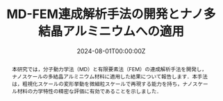---
title: "MD-FEM連成解析手法の開発とナノ多結晶アルミニウムへの適用"
authors:
- Mayu Muramatsu
- Yusuke Yamazaki
- admin
author_notes:
- "Equal contribution"
- "Equal contribution"
date: "2024-08-01T00:00:00Z" # 実際の発行日を記載
doi: "10.2472/jsms.73.651"

# Schedule page publish date (NOT publication's date).
publishDate: "2024-08-01T00:00:00Z" # 公開日を記載

# Publication type.
publication_types: ["article-journal"]

# Publication name and optional abbreviated publication name.
publication: "材料"
publication_short: "*材料*. 73(8). 13602"

abstract: |
  本研究では，分子動力学法（MD）と有限要素法（FEM）の連成解析手法を開発し，ナノスケールの多結晶アルミニウム材料に適用した結果について報告します．本手法は，粗視化スケールの変形挙動を微細粒スケールで再現する能力を持ち，ナノスケール材料の力学特性の精密な評価に有効であることを示しました．

# Summary. An optional shortened abstract.
# summary: |
#   Efficient computational homogenization framework using tensor train format for multi-scale problems.

tags:
- FEM-MD
- Multi-scale Simulation
- Nanocrystalline Aluminium
featured: true

# Links to external resources.
url_pdf: https://www.jstage.jst.go.jp/article/jsms/73/8/73_651/_pdf/-char/ja
# url_code: ''
# url_dataset: ''
# url_poster: ''
# url_project: ''
# url_slides: ''
# url_source: ''
# url_video: ''

# Featured image
image:
  caption: 'Illustration of FEM-MD coupled simulations'
  focal_point: ""
  preview_only: false

# Associated Projects (optional).
# projects: []

# Slides (optional).
# slides: ""
---